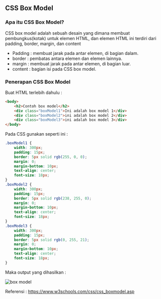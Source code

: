 ## CSS Box Model

### Apa itu CSS Box Model?

CSS box model adalah sebuah desain yang dimana membuat pembungkus(kotak) untuk elemen HTML, dan elemen HTML ini terdiri dari padding, border, margin, dan content

- Padding : membuat jarak pada antar elemen, di bagian dalam.
- border  : pembatas antara elemen dan elemen lainnya.
- margin  : membuat jarak pada antar elemen, di bagian luar.
- content : bagian isi pada CSS box model.

### Penerapan CSS Box Model

Buat HTML terlebih dahulu :

```html
<body>
    <h2>Contoh box model</h2>
    <div class="boxModel1">Ini adalah box model 1</div>
    <div class="boxModel2">ini adalah box model 2</div>  
    <div class="boxModel3">ini adalah box model 3</div>  
</body>
```

Pada CSS gunakan seperti ini :

```css
.boxModel1 {
    width: 300px;
    padding: 15px;
    border: 5px solid rgb(255, 0, 0);
    margin: 0;
    margin-bottom: 10px;
    text-align: center;
    font-size: 18px;
}
.boxModel2 {
    width: 300px;
    padding: 15px;
    border: 5px solid rgb(238, 255, 0);
    margin: 0;
    margin-bottom: 10px;
    text-align: center;
    font-size: 18px;
}
.boxModel3 {
    width: 300px;
    padding: 15px;
    border: 5px solid rgb(0, 255, 21);
    margin: 0;
    margin-bottom: 10px;
    text-align: center;
    font-size: 18px;
}
```
Maka output yang dihasilkan :

![box model](https://user-images.githubusercontent.com/89055857/137604395-bece30f1-97b2-4a8b-9f84-a0e806d96f82.PNG)

Referensi : https://www.w3schools.com/css/css_boxmodel.asp
